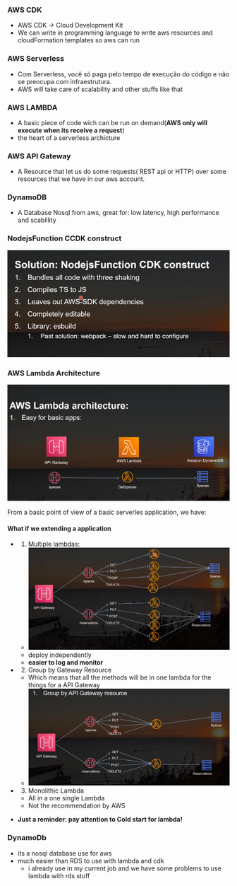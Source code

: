 ### AWS CDK 
- AWS CDK -> Cloud Development Kit
- We can write in programming language to write aws resources and cloudFormation templates so aws can run 

### AWS Serverless 
- Com Serverless, você só paga pelo tempo de execução do código e não se preocupa com infraestrutura.
- AWS will take care of scalability and other stuffs like that 

### AWS LAMBDA
- A basic piece of code wich can be run on demand(**AWS only will execute when its receive a request**)
- the heart of a serverless archicture

### AWS API Gateway 
- A Resource that let us do some requests( REST api or HTTP) over some resources that we have in our aws account.

### DynamoDB 
- A Database Nosql from aws, great for: low latency, high performance and scabillity 

###  NodejsFunction CCDK construct 
![alt text](image.png)

### AWS Lambda Architecture 
![alt text](image-1.png)

From a basic point of view of a basic serverles application, we have: 

#### What if we extending a application 

- 1. Multiple lambdas:
  - ![alt text](image-2.png)
  - deploy independently
  - **easier to log and monitor**

- 2. Group by Gateway Resource 
  - Which means that all the methods will be in one lambda for the things for a API Gateway 
  - ![alt text](image-3.png)

- 3. Monolithic Lambda
  - All in a one single Lambda
  - Not the recommendation by AWS

- **Just a reminder: pay attention to Cold start for lambda!**

### DynamoDb 
- its a nosql database use for aws
- much easier than RDS to use with lambda and cdk 
  - i already use in my current job and we have some problems to use lambda with rds stuff